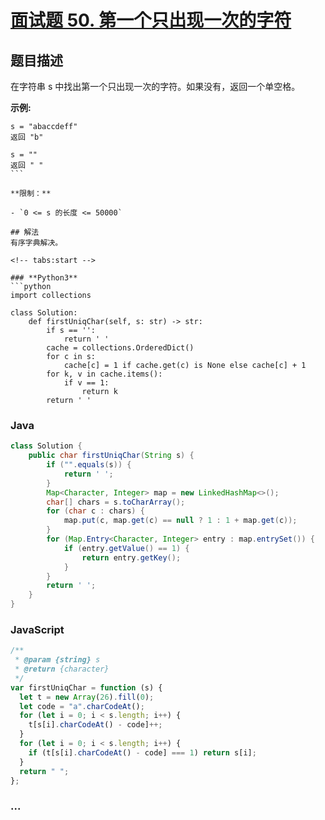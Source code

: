 # [面试题 50. 第一个只出现一次的字符](https://leetcode-cn.com/problems/di-yi-ge-zhi-chu-xian-yi-ci-de-zi-fu-lcof/)

## 题目描述

在字符串 s 中找出第一个只出现一次的字符。如果没有，返回一个单空格。

**示例:**

````
s = "abaccdeff"
返回 "b"

s = ""
返回 " "
``` 

**限制：**

- `0 <= s 的长度 <= 50000`

## 解法
有序字典解决。

<!-- tabs:start -->

### **Python3**
```python
import collections

class Solution:
    def firstUniqChar(self, s: str) -> str:
        if s == '':
            return ' '
        cache = collections.OrderedDict()
        for c in s:
            cache[c] = 1 if cache.get(c) is None else cache[c] + 1
        for k, v in cache.items():
            if v == 1:
                return k
        return ' '
````

### **Java**

```java
class Solution {
    public char firstUniqChar(String s) {
        if ("".equals(s)) {
            return ' ';
        }
        Map<Character, Integer> map = new LinkedHashMap<>();
        char[] chars = s.toCharArray();
        for (char c : chars) {
            map.put(c, map.get(c) == null ? 1 : 1 + map.get(c));
        }
        for (Map.Entry<Character, Integer> entry : map.entrySet()) {
            if (entry.getValue() == 1) {
                return entry.getKey();
            }
        }
        return ' ';
    }
}
```

### **JavaScript**

```js
/**
 * @param {string} s
 * @return {character}
 */
var firstUniqChar = function (s) {
  let t = new Array(26).fill(0);
  let code = "a".charCodeAt();
  for (let i = 0; i < s.length; i++) {
    t[s[i].charCodeAt() - code]++;
  }
  for (let i = 0; i < s.length; i++) {
    if (t[s[i].charCodeAt() - code] === 1) return s[i];
  }
  return " ";
};
```

### **...**

```

```

<!-- tabs:end -->
